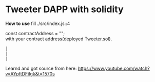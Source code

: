 # Tweeter DAPP with solidity

**How to use**
fill ./src/index.js::4  

const contractAddress = "";    
with your contract address(deployed Tweeter.sol).
<pre>
|
|
|
</pre>
Learnd and got source from here: https://www.youtube.com/watch?v=AYpftDFiIgk&t=1570s
